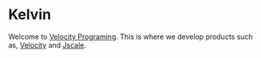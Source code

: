 # Kelvin

Welcome to <a href="https://github.com/Kelvin-Inc">Velocity Programing</a>. This is where we develop products such as, <a href="https://github.com/Kelvin-Inc/Velocity">Velocity</a> and <a href="https://github.com/Kelvin-Inc/Jscale">Jscale</a>.

